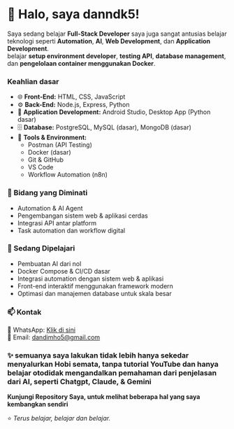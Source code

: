 # 👋 Halo, saya danndk5!

Saya sedang belajar **Full-Stack Developer** saya juga sangat antusias belajar teknologi seperti **Automation**, **AI**, **Web Development**, dan **Application Development**.  
belajar **setup environment developer**, **testing API**, **database management**, dan **pengelolaan container menggunakan Docker**.

### Keahlian dasar
- 🌐 **Front-End:** HTML, CSS, JavaScript  
- ⚙️ **Back-End:** Node.js, Express, Python 
- 📱 **Application Development:** Android Studio, Desktop App (Python dasar)  
- 🗄️ **Database:** PostgreSQL, MySQL (dasar), MongoDB (dasar)  
- 🧩 **Tools & Environment:**
  - Postman (API Testing)  
  - Docker (dasar)  
  - Git & GitHub  
  - VS Code  
  - Workflow Automation (n8n) 


### 🤖 Bidang yang Diminati
- Automation & AI Agent  
- Pengembangan sistem web & aplikasi cerdas  
- Integrasi API antar platform  
- Task automation dan workflow digital  


### 🔭 Sedang Dipelajari
- Pembuatan AI dari nol  
- Docker Compose & CI/CD dasar  
- Integrasi automation dengan sistem web & aplikasi  
- Front-end interaktif menggunakan framework modern  
- Optimasi dan manajemen database untuk skala besar  


### 📫 Kontak
📱 WhatsApp: [Klik di sini](https://wa.me/6281244702737)  
📧 Email: dandimho5@gmail.com  

### ✨ semuanya saya lakukan tidak lebih hanya sekedar menyalurkan Hobi semata, tanpa tutorial YouTube dan hanya belajar otodidak mengandalkan pemahaman dari penjelasan dari AI, seperti Chatgpt, Claude, & Gemini

**Kunjungi Repository Saya, untuk melihat beberapa hal yang saya kembangkan sendiri**

⭐ *Terus belajar, belajar dan belajar.*
